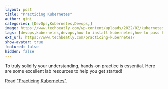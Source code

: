 ```yaml
---
layout: post
title: "Practicing Kubernetes"
author: gini
categories: [DevOps,Kubernetes,Devops,]
image: https://www.techbeatly.com/wp-content/uploads/2022/02/kubernetes-practicing-1024x576.png
tags: [devops,kubernetes,devops,how to install kubernetes,how to pass kubernetes exam,kuberenetes training,kubernete exam tips,kubernetes,kubernetes cluster,kubernetes lab,kubernetes on virtualbox,]
ext_url: https://www.techbeatly.com/practicing-kubernetes/
show-avatar: true
featured: false
hidden: false
---
```


To truly solidify your understanding, hands-on practice is essential. Here are some excellent lab resources to help you get started!

Read ["Practicing Kubernetes"](https://www.techbeatly.com/practicing-kubernetes/).